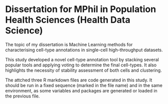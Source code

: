 # Dissertation for MPhil in Population Health Sciences (Health Data Science)
The topic of my dissertation is Machine Learning methods for characterising cell-type annotations in single-cell high-throughput datasets.

This study developed a novel cell-type annotation tool by stacking several popular tools and applying voting to determine the final cell-types. It also highlights the necessity of stability assessment of both cells and clustering. 

The attched three R markdown files are code generated in this study. It should be run in a fixed sequence (marked in the file name) and in the same environment, as some variables and packages are generated or loaded in the previous file.
